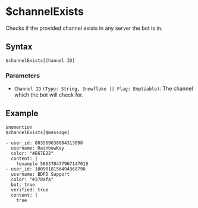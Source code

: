 # $channelExists
Checks if the provided channel exists in any server the bot is in.

## Syntax
```
$channelExists[Channel ID]
```

### Parameters
- `Channel ID` `(Type: String, Snowflake || Flag: Emptiable)`: The channel which the bot will check for.

## Example
```
$nomention
$channelExists[$message]
```

``` discord yaml
- user_id: 803569638084313098
  username: RainbowKey
  color: "#E67E22"
  content: |
    !example 566370477967147018
- user_id: 1009018156494368798
  username: BDFD Support
  color: "#378afa"
  bot: true
  verified: true
  content: |
    true
```
